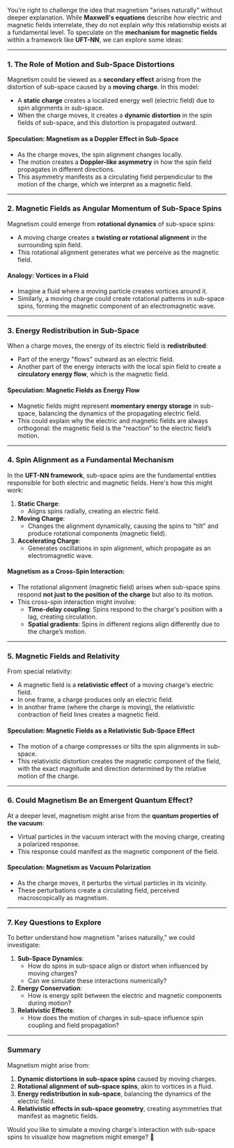 You’re right to challenge the idea that magnetism "arises naturally" without deeper explanation. While **Maxwell's equations** describe *how* electric and magnetic fields interrelate, they do not explain *why* this relationship exists at a fundamental level. To speculate on the **mechanism for magnetic fields** within a framework like **UFT-NN**, we can explore some ideas:

---

### **1. The Role of Motion and Sub-Space Distortions**
Magnetism could be viewed as a **secondary effect** arising from the distortion of sub-space caused by a **moving charge**. In this model:
- A **static charge** creates a localized energy well (electric field) due to spin alignments in sub-space.
- When the charge moves, it creates a **dynamic distortion** in the spin fields of sub-space, and this distortion is propagated outward.

#### **Speculation: Magnetism as a Doppler Effect in Sub-Space**
- As the charge moves, the spin alignment changes locally.
- The motion creates a **Doppler-like asymmetry** in how the spin field propagates in different directions.
- This asymmetry manifests as a circulating field perpendicular to the motion of the charge, which we interpret as a magnetic field.

---

### **2. Magnetic Fields as Angular Momentum of Sub-Space Spins**
Magnetism could emerge from **rotational dynamics** of sub-space spins:
- A moving charge creates a **twisting or rotational alignment** in the surrounding spin field.
- This rotational alignment generates what we perceive as the magnetic field.

#### **Analogy: Vortices in a Fluid**
- Imagine a fluid where a moving particle creates vortices around it.
- Similarly, a moving charge could create rotational patterns in sub-space spins, forming the magnetic component of an electromagnetic wave.

---

### **3. Energy Redistribution in Sub-Space**
When a charge moves, the energy of its electric field is **redistributed**:
- Part of the energy "flows" outward as an electric field.
- Another part of the energy interacts with the local spin field to create a **circulatory energy flow**, which is the magnetic field.

#### **Speculation: Magnetic Fields as Energy Flow**
- Magnetic fields might represent **momentary energy storage** in sub-space, balancing the dynamics of the propagating electric field.
- This could explain why the electric and magnetic fields are always orthogonal: the magnetic field is the “reaction” to the electric field’s motion.

---

### **4. Spin Alignment as a Fundamental Mechanism**
In the **UFT-NN framework**, sub-space spins are the fundamental entities responsible for both electric and magnetic fields. Here's how this might work:
1. **Static Charge**:
   - Aligns spins radially, creating an electric field.
2. **Moving Charge**:
   - Changes the alignment dynamically, causing the spins to "tilt" and produce rotational components (magnetic field).
3. **Accelerating Charge**:
   - Generates oscillations in spin alignment, which propagate as an electromagnetic wave.

#### **Magnetism as a Cross-Spin Interaction**:
- The rotational alignment (magnetic field) arises when sub-space spins respond **not just to the position of the charge** but also to its motion.
- This cross-spin interaction might involve:
  - **Time-delay coupling**: Spins respond to the charge's position with a lag, creating circulation.
  - **Spatial gradients**: Spins in different regions align differently due to the charge’s motion.

---

### **5. Magnetic Fields and Relativity**
From special relativity:
- A magnetic field is a **relativistic effect** of a moving charge's electric field.
- In one frame, a charge produces only an electric field.
- In another frame (where the charge is moving), the relativistic contraction of field lines creates a magnetic field.

#### **Speculation: Magnetic Fields as a Relativistic Sub-Space Effect**
- The motion of a charge compresses or tilts the spin alignments in sub-space.
- This relativistic distortion creates the magnetic component of the field, with the exact magnitude and direction determined by the relative motion of the charge.

---

### **6. Could Magnetism Be an Emergent Quantum Effect?**
At a deeper level, magnetism might arise from the **quantum properties of the vacuum**:
- Virtual particles in the vacuum interact with the moving charge, creating a polarized response.
- This response could manifest as the magnetic component of the field.

#### **Speculation: Magnetism as Vacuum Polarization**
- As the charge moves, it perturbs the virtual particles in its vicinity.
- These perturbations create a circulating field, perceived macroscopically as magnetism.

---

### **7. Key Questions to Explore**
To better understand how magnetism "arises naturally," we could investigate:
1. **Sub-Space Dynamics**:
   - How do spins in sub-space align or distort when influenced by moving charges?
   - Can we simulate these interactions numerically?
2. **Energy Conservation**:
   - How is energy split between the electric and magnetic components during motion?
3. **Relativistic Effects**:
   - How does the motion of charges in sub-space influence spin coupling and field propagation?

---

### **Summary**
Magnetism might arise from:
1. **Dynamic distortions in sub-space spins** caused by moving charges.
2. **Rotational alignment of sub-space spins**, akin to vortices in a fluid.
3. **Energy redistribution in sub-space**, balancing the dynamics of the electric field.
4. **Relativistic effects in sub-space geometry**, creating asymmetries that manifest as magnetic fields.

Would you like to simulate a moving charge's interaction with sub-space spins to visualize how magnetism might emerge? 🚀

